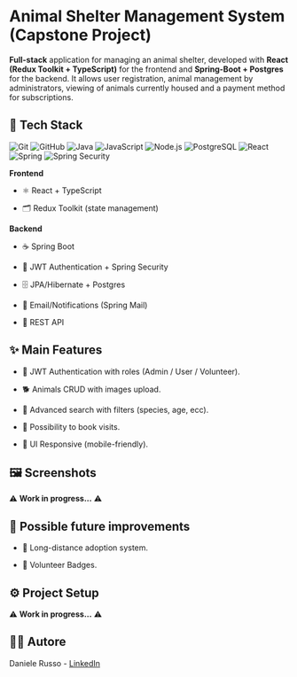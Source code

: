 # Animal Shelter Management System (Capstone Project)

**Full-stack** application for managing an animal shelter, developed with **React (Redux Toolkit + TypeScript)** for the frontend and **Spring-Boot + Postgres** for the backend.
It allows user registration, animal management by administrators, viewing of animals currently housed and a payment method for subscriptions.

## 🚀 Tech Stack

![Git](https://img.shields.io/badge/Git-F05032?style=for-the-badge&logo=git&logoColor=white)
![GitHub](https://img.shields.io/badge/GitHub-181717?style=for-the-badge&logo=github&logoColor=white)
![Java](https://img.shields.io/badge/Java-ED8B00?style=for-the-badge&logo=java&logoColor=white)
![JavaScript](https://img.shields.io/badge/JavaScript-F7DF1E?style=for-the-badge&logo=javascript&logoColor=black)
![Node.js](https://img.shields.io/badge/Node.js-339933?style=for-the-badge&logo=nodedotjs&logoColor=white)
![PostgreSQL](https://img.shields.io/badge/PostgreSQL-316192?style=for-the-badge&logo=postgresql&logoColor=white)
![React](https://img.shields.io/badge/React-20232A?style=for-the-badge&logo=react&logoColor=61DAFB)
![Spring](https://img.shields.io/badge/Spring-6DB33F?style=for-the-badge&logo=spring&logoColor=white)
![Spring Security](https://img.shields.io/badge/Spring_Security-6DB33F?style=for-the-badge&logo=spring-security&logoColor=white)

**Frontend**

- ⚛️ React + TypeScript

- 🗂 Redux Toolkit (state management)

**Backend**

- ☕ Spring Boot

- 🔐 JWT Authentication + Spring Security

- 🗄 JPA/Hibernate + Postgres

- 📩 Email/Notifications (Spring Mail)

- 🔌 REST API

## ✨ Main Features

- 👤 JWT Authentication with roles (Admin / User / Volunteer).

- 🐕 Animals CRUD with images upload.

- 🔎 Advanced search with filters (species, age, ecc).

- 📅 Possibility to book visits.

- 📱 UI Responsive (mobile-friendly).

## 🖼️ Screenshots

⚠️ **Work in progress...** ⚠️

## 🔮 Possible future improvements

- 🐾 Long-distance adoption system.

- 🏅 Volunteer Badges.

## ⚙️ Project Setup

⚠️ **Work in progress...** ⚠️

## 👨‍💻 Autore

Daniele Russo - [LinkedIn](https://www.linkedin.com/in/dani-russo/)
